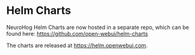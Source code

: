 # Helm Charts
NeuroHog Helm Charts are now hosted in a separate repo, which can be found here: https://github.com/open-webui/helm-charts 

The charts are released at https://helm.openwebui.com. 